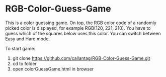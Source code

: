 # RGB-Color-Guess-Game
This is a color guessing game. 
On top, the RGB color code of a randomly picked color is displayed, for example RGB(120, 221, 210). 
You have to guess which of the squares below uses this color.
You can switch between Easy and Hard mode.

To start game:
1) git clone https://github.com/callantag/RGB-Color-Guess-Game.git
2) cd to folder
3) open colorGuessGame.html in browser

